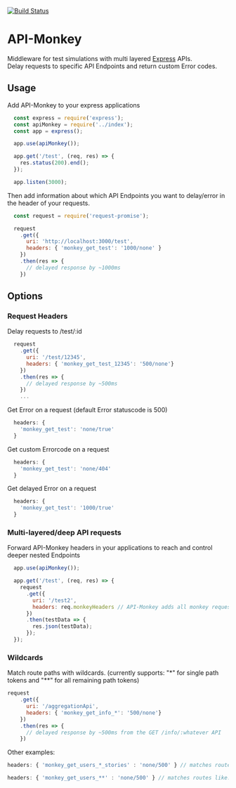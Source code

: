 [![Build Status](https://travis-ci.org/mfressdorf/api-monkey.svg?branch=master)](https://travis-ci.org/mfressdorf/api-monkey)

# API-Monkey

Middleware for test simulations with multi layered [Express](http://expressjs.com/) APIs.  
Delay requests to specific API Endpoints and return custom Error codes.

## Usage

Add API-Monkey to your express applications

```js
  const express = require('express');
  const apiMonkey = require('../index');
  const app = express();

  app.use(apiMonkey());

  app.get('/test', (req, res) => {
    res.status(200).end();
  });

  app.listen(3000);
```

Then add information about which API Endpoints you want to delay/error in the header of your requests.

```js
  const request = require('request-promise');

  request
    .get({
      uri: 'http://localhost:3000/test',
      headers: { 'monkey_get_test': '1000/none' }
    })
    .then(res => {
      // delayed response by ~1000ms
    })
```


## Options

### Request Headers

Delay requests to /test/:id
```js
  request
    .get({
      uri: '/test/12345',
      headers: { 'monkey_get_test_12345': '500/none'}
    })
    .then(res => {
      // delayed response by ~500ms
    })
    ...
```

Get Error on a request (default Error statuscode is 500)

```js
  headers: {
    'monkey_get_test': 'none/true'
  }
```

Get custom Errorcode on a request

```js
  headers: {
    'monkey_get_test': 'none/404'
  }
```

Get delayed Error on a request

```js
  headers: {
    'monkey_get_test': '1000/true'
  }
```

### Multi-layered/deep API requests

Forward API-Monkey headers in your applications to reach and control deeper nested Endpoints

```js
  app.use(apiMonkey());

  app.get('/test', (req, res) => {
    request
      .get({
        uri: '/test2',
        headers: req.monkeyHeaders // API-Monkey adds all monkey request headers to the express request object
      })
      .then(testData => {
        res.json(testData);
      });
  });
```

### Wildcards

Match route paths with wildcards. (currently supports: "*" for single path tokens and "**" for all remaining path tokens)

```js
request
    .get({
      uri: '/aggregationApi',
      headers: { 'monkey_get_info_*': '500/none'}
    })
    .then(res => {
      // delayed response by ~500ms from the GET /info/:whatever API
    })
```

Other examples:

```js
headers: { 'monkey_get_users_*_stories' : 'none/500' } // matches routes like: GET users/:id/stories
```

```js
headers: { 'monkey_get_users_**' : 'none/500' } // matches routes like: GET users/../...
```
